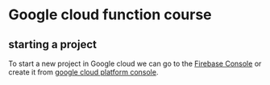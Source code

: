 # Google cloud function course
## starting a project
To start a new project in Google cloud we can go to the
[Firebase Console](https://console.firebase.google.com) or
create it from [google cloud platform console](https://console.cloud.google.com).

